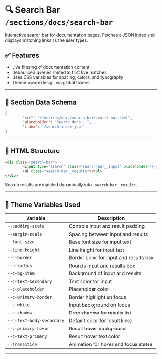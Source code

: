 # 🔍 Search Bar `/sections/docs/search-bar`

Interactive search bar for documentation pages. Fetches a JSON index and displays matching links as the user types.

## ✅ Features

-   Live filtering of documentation content
-   Debounced queries limited to first five matches
-   Uses CSS variables for spacing, colors, and typography
-   Theme-aware design via global tokens

---

## 🧾 Section Data Schema

```json
{
        "src": "/sections/docs/search-bar/search-bar.html",
        "placeholder": "Search docs...",
        "index": "/search-index.json"
}
```

---

## 🧱 HTML Structure

```html
<div class="search-bar">
        <input type="search" class="search-bar__input" placeholder="{{{section.placeholder || 'Search...'}}}" />
        <ul class="search-bar__results"></ul>
</div>
```

Search results are injected dynamically into `.search-bar__results`.

---

## 🎨 Theme Variables Used

| Variable              | Description                               |
| --------------------- | ----------------------------------------- |
| `--padding-scale`     | Controls input and result padding         |
| `--margin-scale`      | Spacing between input and results         |
| `--font-size`         | Base font size for input text             |
| `--line-height`       | Line height for input text                |
| `--c-border`          | Border color for input and results box    |
| `--b-radius`          | Rounds input and results box              |
| `--c-bg-item`         | Background of input and results           |
| `--c-text-secondary`  | Text color for input                      |
| `--c-placeholder`     | Placeholder color                         |
| `--c-primary-border`  | Border highlight on focus                 |
| `--c-white`           | Input background on focus                 |
| `--c-shadow`          | Drop shadow for results list              |
| `--c-text-body-secondary` | Default color for result links       |
| `--c-primary-hover`   | Result hover background                   |
| `--c-text-primary`    | Result hover text color                   |
| `--transition`        | Animation for hover and focus states      |

---
